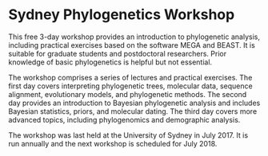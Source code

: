 # Sydney Phylogenetics Workshop

This free 3-day workshop provides an introduction to phylogenetic analysis, including practical exercises based on the software MEGA and BEAST. It is suitable for graduate students and postdoctoral researchers. Prior knowledge of basic phylogenetics is helpful but not essential. 

The workshop comprises a series of lectures and practical exercises. The first day covers interpreting phylogenetic trees, molecular data, sequence alignment, evolutionary models, and phylogenetic methods. The second day provides an introduction to Bayesian phylogenetic analysis and includes Bayesian statistics, priors, and molecular dating. The third day covers more advanced topics, including phylogenomics and demographic analysis. 

The workshop was last held at the University of Sydney in July 2017. It is run annually and the next workshop is scheduled for July 2018. 
